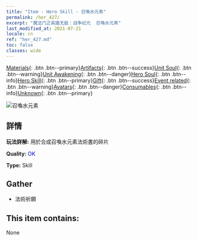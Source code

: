 ```yaml
---
title: "Item - Hero Skill - 召喚水元素"
permalink: /her_427/
excerpt: "魔法门之英雄无敌：战争纪元  召喚水元素"
last_modified_at: 2021-07-21
locale: cn
ref: "her_427.md"
toc: false
classes: wide
---
```

 [Materials](/ItemsCN/){: .btn .btn--primary}[Artifacts](/ItemsCN/Artifacts/){: .btn .btn--success}[Unit Soul](/ItemsCN/UnitSoul/){: .btn .btn--warning}[Unit Awakening](/ItemsCN/UnitAwakening/){: .btn .btn--danger}[Hero Soul](/ItemsCN/HeroSoul/){: .btn .btn--info}[Hero Skill](/ItemsCN/HeroSkill/){: .btn .btn--primary}[Gift](/ItemsCN/Gift/){: .btn .btn--success}[Event related](/ItemsCN/Events/){: .btn .btn--warning}[Avatars](/ItemsCN/Avatars/){: .btn .btn--danger}[Consumables](/ItemsCN/Consumables/){: .btn .btn--info}[Unknown](/ItemsCN/Unknown/){: .btn .btn--primary}

 ![召喚水元素](/images/t/ps_zhaohuanshuiyuansu.png)

## 詳情
 **玩法詳解:** 用於合成召喚水元素法術書的碎片

 **Quality:** <span style="color: #0000CD">OK</span>

 **Type:** Skill

## Gather

*    法術祈願 

## This item contains:

  None

